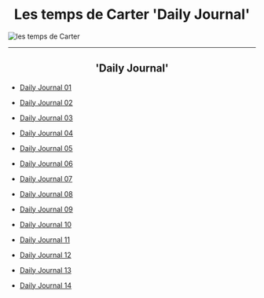<h1>Les temps de Carter 'Daily Journal'</h1>
<img src="https://github.com/LeCarterTimes/LeCarterTimes.github.io/assets/149635328/7b91fa1d-1296-44d6-b7f4-f6cb2957cb00" alt="les temps de Carter"/>
<hr>

<h2>'Daily Journal'</h2>


- [Daily Journal 01](https://lecartertimes.github.io/Ar:Je:One.html)

- [Daily Journal 02](https://lecartertimes.github.io/Ar:Je:Two.html)

- [Daily Journal 03](https://lecartertimes.github.io/Ar:Je:Three.html)

- [Daily Journal 04](https://lecartertimes.github.io/Ar:Je:Four.html)

- [Daily Journal 05](https://lecartertimes.github.io/Ar:Je:Five.html)

- [Daily Journal 06](https://lecartertimes.github.io/Ar:Je:Six.html)

- [Daily Journal 07](https://lecartertimes.github.io/Ar:Je:Seven.html)

- [Daily Journal 08](https://lecartertimes.github.io/Ar:Je:Eight.html)

- [Daily Journal 09](https://lecartertimes.github.io/Ar:Je:Nine.html)

- [Daily Journal 10](https://lecartertimes.github.io/Ar:Je:Ten.html)

- [Daily Journal 11](https://lecartertimes.github.io/Ar:Je:Eleven.html)

- [Daily Journal 12](https://lecartertimes.github.io/Ar:Je:Twelve.html)

- [Daily Journal 13](https://lecartertimes.github.io/Ar:Je:Thirteen.html)

- [Daily Journal 14](https://lecartertimes.github.io/Ar:Je:Fourteen.html)

<style>

h2 {

text-align: center;

}

 h1 {

text-align: center;

}
 
</style>
